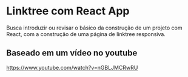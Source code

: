 # Linktree com React App

Busca introduzir ou revisar o básico da construção de um projeto com React, com a construção de uma página de linktree responsiva.

## Baseado em um vídeo no youtube
https://www.youtube.com/watch?v=nGBLJMCRwRU
